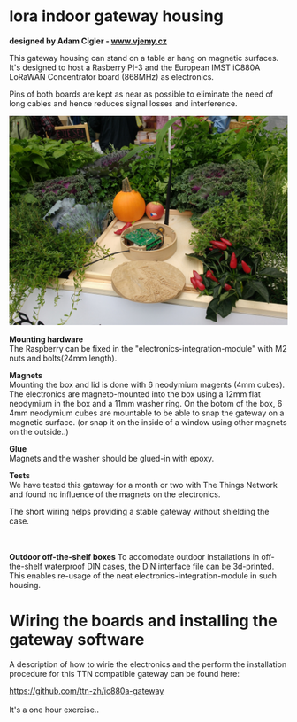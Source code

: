 # lora indoor gateway housing

<b>designed by Adam Cigler - www.vjemy.cz</b> <br/>

This gateway housing can stand on a table ar hang on magnetic surfaces.
It's designed to host a Rasberry PI-3 and the European IMST iC880A LoRaWAN Concentrator board (868MHz) as electronics.

Pins of both boards are kept as near as possible to eliminate the need of long cables and hence reduces signal losses and interference.

![alt tag](https://github.com/uvoz/lora-gateway/blob/master/gatewayInAction.jpg)


<b>Mounting hardware</b> <br/>
The Raspberry can be fixed in the "electronics-integration-module" with M2 nuts and bolts(24mm length).

<b>Magnets</b> <br/>
Mounting the box and lid is done with 6 neodymium magents (4mm cubes).
The electronics are magneto-mounted into the box using a 12mm flat neodymium in the box and a 11mm washer ring.
On the botom of the box, 6 4mm neodymium cubes are mountable to be able to snap the gateway on a magnetic surface.
(or snap it on the inside of a window using other magnets on the outside..)

<b>Glue</b> <br/>
Magnets and the washer should be glued-in with epoxy.


<b>Tests</b> <br/>
We have tested this gateway for a month or two with The Things Network and found no influence of the magnets on the electronics. 

The short wiring helps providing a stable gateway without shielding the case. 

<br/><br/>
<b>Outdoor off-the-shelf boxes</b>
To accomodate outdoor installations in off-the-shelf waterproof DIN cases, the DIN interface file can be 3d-printed. This enables re-usage of the neat electronics-integration-module in such housing.


<H1>Wiring the boards and installing the gateway software</H1>
A description of how to wirie the electronics and the perform the installation procedure for this TTN compatible gateway can be found here:

https://github.com/ttn-zh/ic880a-gateway
<br/><br/>It's a one hour exercise..



